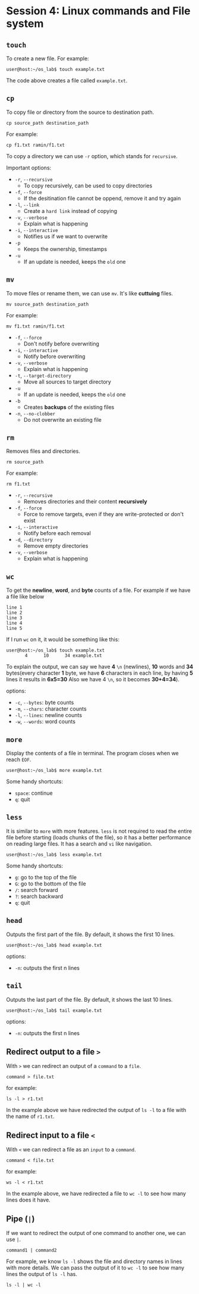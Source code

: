 # Session 4: Linux commands and File system

## `touch`

To create a new file.
For example:

```shell
user@host:~/os_lab$ touch example.txt
```

The code above creates a file called `example.txt`.

## `cp`

To copy file or directory from the source to destination path.

```shell
cp source_path destination_path
```

For example:

```shell
cp f1.txt ramin/f1.txt
```

To copy a directory we can use `-r` option, which stands for `recursive`.

Important options:

* `-r`, `--recursive`
  * To copy recursively, can be used to copy directories
* `-f`, `--force`
  * If the desitination file cannot be oppend, remove it and try again
* `-l`, `--link`
  * Create a `hard link` instead of copying
* `-v`, `--verbose`
  * Explain what is happening 
* `-i`, `--interactive`
  * Notifies us if we want to overwrite  
* `-p`
  * Keeps the ownership, timestamps
* `-u` 
  * If an update is needed, keeps the `old` one


## `mv`

To move files or rename them, we can use `mv`.
It's like **cuttuing** files.

```shell
mv source_path destination_path
```

For example:

```shell
mv f1.txt ramin/f1.txt
```

* `-f`, `--force`
  * Don't notify before overwriting
* `-i`, `--interactive`
  * Notify before overwriting
* `-v`, `--verbose`
  * Explain what is happening
* `-t`, `--target-directory`
  * Move all sources to target directory
* `-u`
  * If an update is needed, keeps the `old` one
* `-b`
  * Creates **backups** of the existing files
* `-n`, `--no-clobber`
  * Do not overwrite an existing file

## `rm`

Removes files and directories.

```shell
rm source_path
```

For example:

```shell
rm f1.txt
```

* `-r`, `--recursive`
  * Removes directories and their content **recursively**
* `-f`, `--force`
  * Force to remove targets, even if they are write-protected or don't exist
* `-i`, `--interactive`
  * Notify before each removal
* `-d`, `--directory`
  * Remove empty directories
* `-v`, `--verbose`
  * Explain what is happening



## `wc`

To get the **newline**, **word**, and **byte** counts of a file.
For example if we have a file like below

```text
line 1
line 2
line 3
line 4
line 5
```

If I run `wc` on it, it would be something like this:

```shell
user@host:~/os_lab$ touch example.txt
       4      10      34 example.txt
```

To explain the output, we can say we have **4** `\n` (newlines),
**10** words and **34** bytes(every character **1** byte, we have **6**
characters in each line, by having **5** lines it results in **6x5=30**
Also we have 4 `\n`, so it becomes **30+4=34**).

options:

* `-c`, `--bytes`: byte counts
* `-m`, `--chars`: character counts
* `-l`, `--lines`: newline counts
* `-w`, `--words`: word counts

## `more`

Display the contents of a file in terminal.
The program closes when we reach `EOF`.

```shell
user@host:~/os_lab$ more example.txt
```

Some handy shortcuts:

* `space`: continue
* `q`: quit

## `less`

It is similar to `more` with more features.
`less` is not required to read the entire file
before starting (loads chunks of the file),
so it has a better performance on reading large files.
It has a search and `vi` like navigation.

```shell
user@host:~/os_lab$ less example.txt
```

Some handy shortcuts:

* `g`: go to the top of the file
* `G`: go to the bottom of the file
* `/`: search forward
* `?`: search backward
* `q`: quit

## `head`

Outputs the first part of the file.
By default, it shows the first 10 lines.

```shell
user@host:~/os_lab$ head example.txt
```

options:

* `-n`: outputs the first n lines

## `tail`

Outputs the last part of the file.
By default, it shows the last 10 lines.

```shell
user@host:~/os_lab$ tail example.txt
```

options:

* `-n`: outputs the first n lines

## Redirect output to a file `>`

With `>` we can redirect an output of a `command` to a `file`.

```shell
command > file.txt
```

for example:

```shell
ls -l > r1.txt
```

In the example above we have redirected the output of `ls -l` to
a file with the name of `r1.txt`.

## Redirect input to a file `<`

With `<` we can redirect a file as an `input` to a `command`.

```shell
command < file.txt
```

for example:

```shell
ws -l < r1.txt
```

In the example above, we have redirected a file to
`wc -l` to see how many lines does it have.

## Pipe (`|`)

If we want to redirect the output of one command to another one,
we can use `|`.

```shell
command1 | command2
```

For example, we know `ls -l` shows the file and directory names
in lines with more details.
We can pass the output of it to `wc -l` to see how many lines
the output of `ls -l` has.

```shell
ls -l | wc -l
```